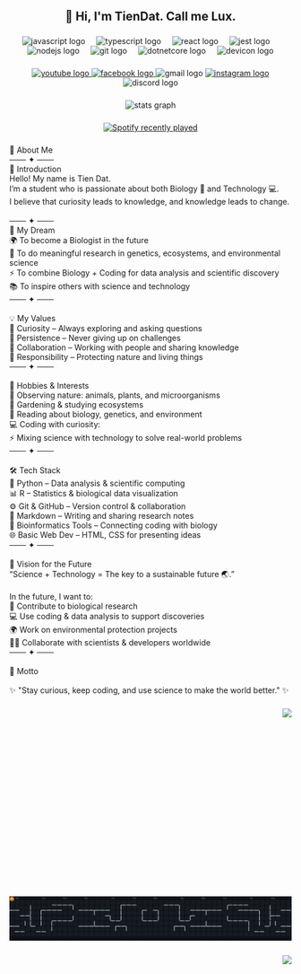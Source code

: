 <h2 align="center">🤘 Hi, I'm TienDat. Call me Lux.</h2>

###

<div align="center">
  <img src="https://cdn.jsdelivr.net/gh/devicons/devicon/icons/javascript/javascript-original.svg" height="40" alt="javascript logo"  />
  <img width="12" />
  <img src="https://cdn.jsdelivr.net/gh/devicons/devicon/icons/typescript/typescript-original.svg" height="40" alt="typescript logo"  />
  <img width="12" />
  <img src="https://cdn.jsdelivr.net/gh/devicons/devicon/icons/react/react-original.svg" height="40" alt="react logo"  />
  <img width="12" />
  <img src="https://cdn.jsdelivr.net/gh/devicons/devicon/icons/jest/jest-plain.svg" height="40" alt="jest logo"  />
  <img width="12" />
  <img src="https://cdn.jsdelivr.net/gh/devicons/devicon/icons/nodejs/nodejs-original.svg" height="40" alt="nodejs logo"  />
  <img width="12" />
  <img src="https://cdn.jsdelivr.net/gh/devicons/devicon/icons/git/git-original.svg" height="40" alt="git logo"  />
  <img width="12" />
  <img src="https://cdn.jsdelivr.net/gh/devicons/devicon/icons/dotnetcore/dotnetcore-original.svg" height="40" alt="dotnetcore logo"  />
  <img width="12" />
  <img src="https://cdn.jsdelivr.net/gh/devicons/devicon/icons/devicon/devicon-original.svg" height="40" alt="devicon logo"  />
</div>

###

<div align="center">
  <a href="https://www.youtube.com/channel/UCR7pmsIDHul_hucCy6KY-IQ" target="_blank">
    <img src="https://img.shields.io/static/v1?message=Youtube&logo=youtube&label=&color=FF0000&logoColor=white&labelColor=&style=for-the-badge" height="30" alt="youtube logo"  />
  </a>
  <a href="https://www.facebook.com/whtuze" target="_blank">
    <img src="https://img.shields.io/static/v1?message=Facebook&logo=facebook&label=&color=1877F2&logoColor=white&labelColor=&style=for-the-badge" height="30" alt="facebook logo"  />
  </a>
  <img src="https://img.shields.io/static/v1?message=Gmail&logo=gmail&label=&color=D14836&logoColor=white&labelColor=&style=for-the-badge" height="30" alt="gmail logo"  />
  <a href="https://www.instagram.com/directx.317" target="_blank">
    <img src="https://img.shields.io/static/v1?message=Instagram&logo=instagram&label=&color=E4405F&logoColor=white&labelColor=&style=for-the-badge" height="30" alt="instagram logo"  />
  </a>
  <img src="https://img.shields.io/static/v1?message=Discord&logo=discord&label=&color=7289DA&logoColor=white&labelColor=&style=for-the-badge" height="30" alt="discord logo"  />
</div>

###

<div align="center">
  <img src="https://github-readme-stats.vercel.app/api?username=QnLux17&hide_title=false&hide_rank=false&show_icons=true&include_all_commits=true&count_private=true&disable_animations=false&theme=dracula&locale=en&hide_border=false&order=1" height="150" alt="stats graph"  />
</div>

###

<div align="center">
  <a href="https://open.spotify.com/user/31gerycm7mwmrln6fth2surwnd2q">
    <img src="https://spotify-recently-played-readme.vercel.app/api?user=31gerycm7mwmrln6fth2surwnd2q&count=3" alt="Spotify recently played"  />
  </a>
</div>

###

<p align="left">🌱 About Me<br>─── ✦ ───<br>👋 Introduction<br>Hello! My name is Tien Dat.<br>I’m a student who is passionate about both Biology 🧬 and Technology 💻.<br>I believe that curiosity leads to knowledge, and knowledge leads to change.<br><br>─── ✦ ───<br>🎯 My Dream<br>🌍 To become a Biologist in the future<br>🧪 To do meaningful research in genetics, ecosystems, and environmental science<br>⚡ To combine Biology + Coding for data analysis and scientific discovery<br>📚 To inspire others with science and technology<br>─── ✦ ───<br><br>💡 My Values<br>🌟 Curiosity – Always exploring and asking questions<br>💪 Persistence – Never giving up on challenges<br>🤝 Collaboration – Working with people and sharing knowledge<br>🌱 Responsibility – Protecting nature and living things<br>─── ✦ ───<br><br>📖 Hobbies & Interests<br>🐾 Observing nature: animals, plants, and microorganisms<br>🌿 Gardening & studying ecosystems<br>📖 Reading about biology, genetics, and environment<br>💻 Coding with curiosity:<br>⚡ Mixing science with technology to solve real-world problems<br>─── ✦ ───<br><br>🛠️ Tech Stack<br>🐍 Python – Data analysis & scientific computing<br>📊 R – Statistics & biological data visualization<br>⚙️ Git & GitHub – Version control & collaboration<br>📝 Markdown – Writing and sharing research notes<br>🔬 Bioinformatics Tools – Connecting coding with biology<br>🌐 Basic Web Dev – HTML, CSS for presenting ideas<br>─── ✦ ───<br><br>🚀 Vision for the Future<br>“Science + Technology = The key to a sustainable future 🌏.”<br><br>In the future, I want to:<br>🧬 Contribute to biological research<br>💻 Use coding & data analysis to support discoveries<br>🌍 Work on environmental protection projects<br>🧑‍🔬 Collaborate with scientists & developers worldwide<br>─── ✦ ───<br><br>🌟 Motto<br><br>✨ "Stay curious, keep coding, and use science to make the world better." ✨</p>

###

<img align="right" height="335" src="https://i.pinimg.com/originals/da/80/73/da80737cd181cd3731689141296de3e1.gif"  />

###


![snake gif](https://github.com/QnLux17/QnLux17/blob/output/pacman-contribution-graph-dark.svg)


###



<img align="right" src="https://visitor-badge.laobi.icu/badge?page_id=QnLux17.QnLux17&"  />

